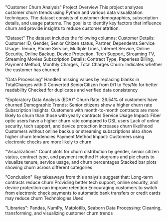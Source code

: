 "Customer Churn Analysis"
Project Overview
This project analyzes customer churn trends using Python and various data visualization techniques. The dataset consists of customer demographics, subscription details, and usage patterns.
The goal is to identify key factors that influence churn and provide insights to reduce customer attrition.

"Dataset"
The dataset includes the following columns:
Customer Details: Customer ID, Gender, Senior Citizen status, Partner, Dependents
Service Usage: Tenure, Phone Service, Multiple Lines, Internet Service, Online Security, Online Backup, Device Protection, Tech Support, Streaming TV, Streaming Movies
Subscription Details: Contract Type, Paperless Billing, Payment Method, Monthly Charges, Total Charges
Churn: Indicates whether the customer has churned

"Data Processing"
Handled missing values by replacing blanks in TotalCharges with 0
Converted SeniorCitizen from 0/1 to Yes/No for better readability
Checked for duplicates and verified data consistency

"Exploratory Data Analysis (EDA)"
Churn Rate: 26.54% of customers have churned
Demographic Trends: Senior citizens show a higher churn rate
Subscription Insights: Customers with month-to-month contracts are more likely to churn than those with yearly contracts
Service Usage Impact:
Fiber optic users have a higher churn rate compared to DSL users
Lack of online security, tech support, and device protection increases churn likelihood
Customers without online backup or streaming subscriptions also show higher churn tendencies
Payment Method Impact: Customers using electronic checks are more likely to churn

"Visualizations"
Count plots for churn distribution by gender, senior citizen status, contract type, and payment method
Histograms and pie charts to visualize tenure, service usage, and churn percentages
Stacked bar plots showing churn across different categories

"Conclusion"
Key takeaways from this analysis suggest that:
Long-term contracts reduce churn
Providing better tech support, online security, and device protection can improve retention
Encouraging customers to switch from electronic check payments to automatic bank transfers or credit cards may reduce churn
Technologies Used

"Libraries": Pandas, NumPy, Matplotlib, Seaborn
Data Processing: Cleaning, transforming, and visualizing customer churn trends
